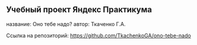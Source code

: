 ## Учебный проект Яндекс Практикума 

название: Оно тебе надо?
автор: Ткаченко Г.А. 

Ссылка на репозиторий: https://github.com/TkachenkoGA/ono-tebe-nado